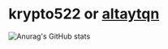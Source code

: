# krypto522 or [altaytqn](https://sevncore.net)

![Anurag's GitHub stats](https://github-readme-stats.vercel.app/api?username=anuraghazra&show_icons=true&theme=radical)
